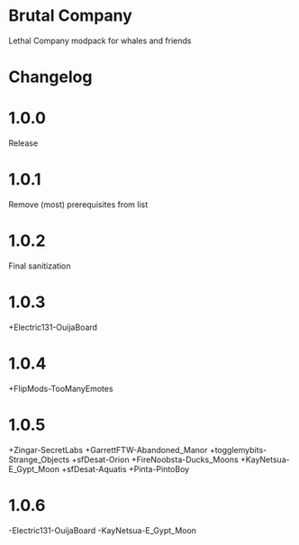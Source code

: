 # Brutal Company
Lethal Company modpack for whales and friends

# Changelog

1.0.0
=====
Release

1.0.1
=====
Remove (most) prerequisites from list

1.0.2
=====
Final sanitization

1.0.3
======
+Electric131-OuijaBoard

1.0.4
======
+FlipMods-TooManyEmotes

1.0.5
======
+Zingar-SecretLabs
+GarrettFTW-Abandoned_Manor
+togglemybits-Strange_Objects
+sfDesat-Orion
+FireNoobsta-Ducks_Moons
+KayNetsua-E_Gypt_Moon
+sfDesat-Aquatis
+Pinta-PintoBoy

1.0.6
======
-Electric131-OuijaBoard
-KayNetsua-E_Gypt_Moon
